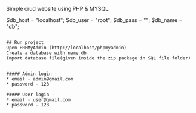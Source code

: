 
Simple crud website using PHP & MYSQL.

$db_host = "localhost";
$db_user = "root";
$db_pass = "";
$db_name = "db";
```

## Run project
Open PHPMyAdmin (http://localhost/phpmyadmin)
Create a database with name db
Import database file(given inside the zip package in SQL file folder)


##### Admin login -
* email - admin@gmail.com
* password - 123

##### User login -
* email - user@gmail.com
* password - 123
